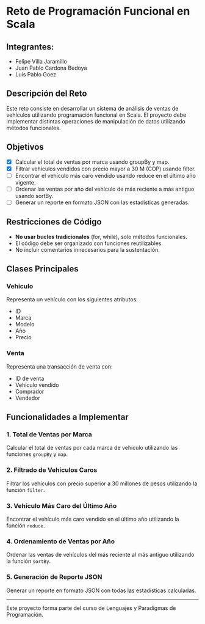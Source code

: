 # Reto de Programación Funcional en Scala

## Integrantes:

- Felipe Villa Jaramillo
- Juan Pablo Cardona Bedoya
- Luis Pablo Goez

## Descripción del Reto

Este reto consiste en desarrollar un sistema de análisis de ventas de vehículos utilizando programación funcional en Scala. El proyecto debe implementar distintas operaciones de manipulación de datos utilizando métodos funcionales.

## Objetivos

- [x] Calcular el total de ventas por marca usando groupBy y map.
- [x] Filtrar vehículos vendidos con precio mayor a 30 M (COP) usando filter.
- [ ] Encontrar el vehículo más caro vendido usando reduce en el último año vigente.
- [ ] Ordenar las ventas por año del vehículo de más reciente a más antiguo usando sortBy.
- [ ] Generar un reporte en formato JSON con las estadísticas generadas.

## Restricciones de Código

- **No usar bucles tradicionales** (for, while), solo métodos funcionales.
- El código debe ser organizado con funciones reutilizables.
- No incluir comentarios innecesarios para la sustentación.

## Clases Principales

### Vehiculo

Representa un vehículo con los siguientes atributos:

- ID
- Marca
- Modelo
- Año
- Precio

### Venta

Representa una transacción de venta con:

- ID de venta
- Vehículo vendido
- Comprador
- Vendedor

## Funcionalidades a Implementar

### 1. Total de Ventas por Marca

Calcular el total de ventas por cada marca de vehículo utilizando las funciones `groupBy` y `map`.

### 2. Filtrado de Vehículos Caros

Filtrar los vehículos con precio superior a 30 millones de pesos utilizando la función `filter`.

### 3. Vehículo Más Caro del Último Año

Encontrar el vehículo más caro vendido en el último año utilizando la función `reduce`.

### 4. Ordenamiento de Ventas por Año

Ordenar las ventas de vehículos del más reciente al más antiguo utilizando la función `sortBy`.

### 5. Generación de Reporte JSON

Generar un reporte en formato JSON con todas las estadísticas calculadas.

---

Este proyecto forma parte del curso de Lenguajes y Paradigmas de Programación.
